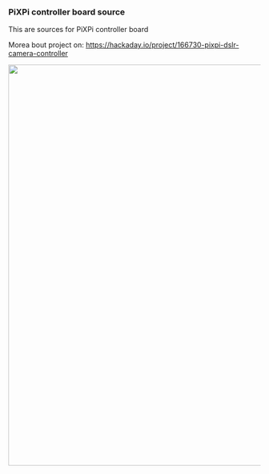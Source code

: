 ### PiXPi controller board source

This are sources for PiXPi controller board

Morea bout project on: https://hackaday.io/project/166730-pixpi-dslr-camera-controller

<p align="center">
  <img src="https://github.com/krzysztofkrzeslak/pixpi-controller-board/master/pixpi_board.png" width="800">
</p>




